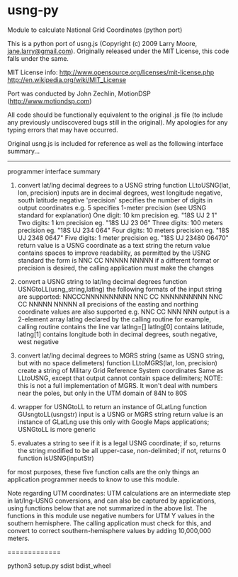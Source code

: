 # usng-py
Module to calculate National Grid Coordinates (python port)

This is a python port of usng.js (Copyright (c) 2009 Larry Moore, jane.larry@gmail.com). Originally released under the MIT License, this code falls under the same. 

MIT License info:
  http://www.opensource.org/licenses/mit-license.php 
  http://en.wikipedia.org/wiki/MIT_License

Port was conducted by John Zechlin, MotionDSP (http://www.motiondsp.com)

All code should be functionally equivalent to the original .js file (to include any previously undiscovered bugs still in the original). My apologies for any typing errors that may have occurred.  

Original usng.js is included for reference as well as the following interface summary...

*************************************************************************
programmer interface summary

1) convert lat/lng decimal degrees to a USNG string function LLtoUSNG(lat, lon, precision) inputs are in decimal degrees, west longitude negative, south latitude negative
   'precision' specifies the number of digits in output coordinates
         e.g. 5 specifies 1-meter precision (see USNG standard for explanation)
         One digit:    10 km precision      eg. "18S UJ 2 1"
         Two digits:   1 km precision       eg. "18S UJ 23 06"
         Three digits: 100 meters precision eg. "18S UJ 234 064"
         Four digits:  10 meters precision  eg. "18S UJ 2348 0647"
         Five digits:  1 meter precision    eg. "18S UJ 23480 06470"
    return value is a USNG coordinate as a text string
    the return value contains spaces to improve readability, as permitted by 
        the USNG standard
        the form is NNC CC NNNNN NNNNN
        if a different format or precision is desired, the calling application 
            must make the changes

2) convert a USNG string to lat/lng decimal degrees
 function USNGtoLL(usng_string,latlng)
    the following formats of the input string are supported:
        NNCCCNNNNNNNNNN
        NNC CC NNNNNNNNNN
        NNC CC NNNNN NNNNN
        all precisions of the easting and northing coordinate values are also supported
             e.g. NNC CC NNN NNN
    output is a 2-element array latlng declared by the calling routine
        for example, calling routine contains the line var latlng=[]
        latlng[0] contains latitude, latlng[1] contains longitude
           both in decimal degrees, south negative, west negative

3) convert lat/lng decimal degrees to MGRS string (same as USNG string, but with no space delimeters)
  function LLtoMGRS(lat, lon, precision)
   create a string of Military Grid Reference System coordinates
   Same as LLtoUSNG, except that output cannot contain space delimiters;
   NOTE: this is not a full implementation of MGRS.  It won't deal with numbers 
         near the poles, but only in the UTM domain of 84N to 80S

4) wrapper for USNGtoLL to return an instance of GLatLng 
 function GUsngtoLL(usngstr)
   input is a USNG or MGRS string
   return value is an instance of GLatLng 
   use this only with Google Maps applications; USNGtoLL is more generic

5) evaluates a string to see if it is a legal USNG coordinate; if so, returns the string modified to be all upper-case, non-delimited; if not, returns 0 function isUSNG(inputStr)

for most purposes, these five function calls are the only things an application programmer needs to know to use this module.

Note regarding UTM coordinates: UTM calculations are an intermediate step in lat/lng-USNG conversions, and can also be captured by applications, using functions below that are not summarized in the above list. The functions in this module use negative numbers for UTM Y values in the southern hemisphere. The calling application must check for this, and convert to correct southern-hemisphere values by adding 10,000,000 meters.


=============

python3 setup.py sdist bdist_wheel
